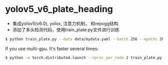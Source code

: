 # yolov5_v6_plate_heading

+ 集成yolov5(v6.0), yolox, 注意力机制， 和repvgg结构  
+ 添加了多头检测代码，使用train_plate.py文件进行训练

```bash
$ python train_plate.py --data data/mydata.yaml --batch 256 --epochs 200 --weights weights/yolov5s.pt   --imgsz 416  --device '0,1'  --cfg models/yolov5s_plate.yaml  --hyp data/hyps/palte_head.yaml 
```

 If you use multi-gpu. It's faster several times:
  
 ```bash
$ python -m torch.distributed.launch --nproc_per_node 2 train_plate.py --sync-bn
```